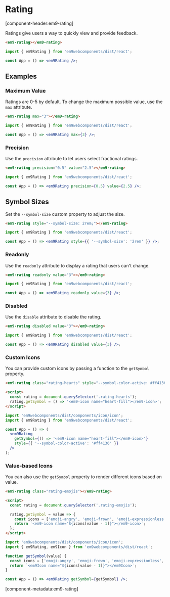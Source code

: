 # Rating

[component-header:em9-rating]

Ratings give users a way to quickly view and provide feedback.

```html preview
<em9-rating></em9-rating>
```

```jsx react
import { em9Rating } from 'em9webcomponents/dist/react';

const App = () => <em9Rating />;
```

## Examples

### Maximum Value

Ratings are 0-5 by default. To change the maximum possible value, use the `max` attribute.

```html preview
<em9-rating max="3"></em9-rating>
```

```jsx react
import { em9Rating } from 'em9webcomponents/dist/react';

const App = () => <em9Rating max={3} />;
```

### Precision

Use the `precision` attribute to let users select fractional ratings.

```html preview
<em9-rating precision="0.5" value="2.5"></em9-rating>
```

```jsx react
import { em9Rating } from 'em9webcomponents/dist/react';

const App = () => <em9Rating precision={0.5} value={2.5} />;
```

## Symbol Sizes

Set the `--symbol-size` custom property to adjust the size.

```html preview
<em9-rating style="--symbol-size: 2rem;"></em9-rating>
```

```jsx react
import { em9Rating } from 'em9webcomponents/dist/react';

const App = () => <em9Rating style={{ '--symbol-size': '2rem' }} />;
```

### Readonly

Use the `readonly` attribute to display a rating that users can't change.

```html preview
<em9-rating readonly value="3"></em9-rating>
```

```jsx react
import { em9Rating } from 'em9webcomponents/dist/react';

const App = () => <em9Rating readonly value={3} />;
```

### Disabled

Use the `disable` attribute to disable the rating.

```html preview
<em9-rating disabled value="3"></em9-rating>
```

```jsx react
import { em9Rating } from 'em9webcomponents/dist/react';

const App = () => <em9Rating disabled value={3} />;
```

### Custom Icons

You can provide custom icons by passing a function to the `getSymbol` property.

```html preview
<em9-rating class="rating-hearts" style="--symbol-color-active: #ff4136;"></em9-rating>

<script>
  const rating = document.querySelector('.rating-hearts');
  rating.getSymbol = () => '<em9-icon name="heart-fill"></em9-icon>';
</script>
```

```jsx react
import 'em9webcomponents/dist/components/icon/icon';
import { em9Rating } from 'em9webcomponents/dist/react';

const App = () => (
  <em9Rating
    getSymbol={() => '<em9-icon name="heart-fill"></em9-icon>'}
    style={{ '--symbol-color-active': '#ff4136' }}
  />
);
```

### Value-based Icons

You can also use the `getSymbol` property to render different icons based on value.

```html preview
<em9-rating class="rating-emojis"></em9-rating>

<script>
  const rating = document.querySelector('.rating-emojis');

  rating.getSymbol = value => {
    const icons = ['emoji-angry', 'emoji-frown', 'emoji-expressionless', 'emoji-smile', 'emoji-laughing'];
    return `<em9-icon name="${icons[value - 1]}"></em9-icon>`;
  };
</script>
```

```jsx react
import 'em9webcomponents/dist/components/icon/icon';
import { em9Rating, em9Icon } from 'em9webcomponents/dist/react';

function getSymbol(value) {
  const icons = ['emoji-angry', 'emoji-frown', 'emoji-expressionless', 'emoji-smile', 'emoji-laughing'];
  return `<em9Icon name="${icons[value - 1]}"></em9Icon>`;
}

const App = () => <em9Rating getSymbol={getSymbol} />;
```

[component-metadata:em9-rating]
